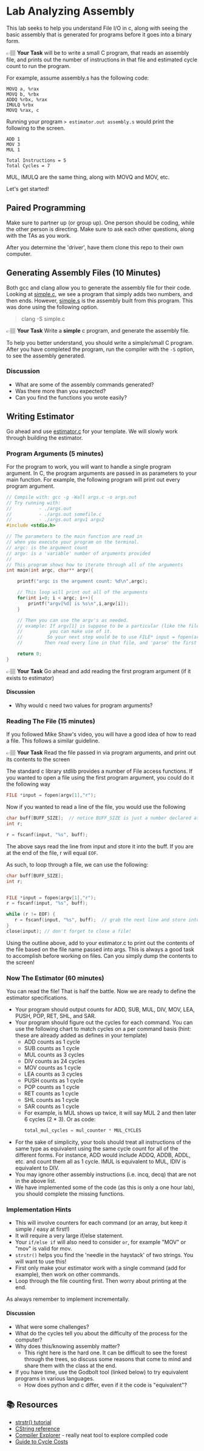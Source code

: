 # Lab Analyzing Assembly

This lab seeks to help you understand File I/O in c, along with seeing the basic assembly that is generated for programs before it goes into a binary form.

👉🏽 **Your Task** will be to write a small C program, that reads an assembly file, and prints out the number of instructions in that file and estimated  cycle count to run the program. 

For example, assume  assembly.s has the following code:
```
MOVQ a, %rax
MOVQ b, %rbx
ADDQ %rbx, %rax
IMULQ %rbx
MOVQ %rax, c
```

Running your program `> estimator.out assembly.s` would print the following to the screen.

```
ADD 1
MOV 3
MUL 1

Total Instructions = 5
Total Cycles = 7
```
MUL, IMULQ are the same thing, along with MOVQ and MOV, etc. 

Let's get started! 

## Paired Programming
Make sure to partner up (or group up). One person should be coding, while the other person is directing. Make sure to ask each other questions, along with the TAs as you work. 

After you determine the 'driver', have them clone this repo to their own computer. 

## Generating Assembly Files (10 Minutes)

Both gcc and clang allow you to generate the assembly file for their code.  Looking at [simple.c], we see a program that
simply adds two numbers, and then ends. However, [simple.s] is the assembly built from this program. This was done using the following option.

> clang -S simple.c

👉🏽 **Your Task** Write a **simple** c program, and generate the assembly file.

To help you better understand, you should write a simple/small C program. After you have completed the program, run the compiler with the `-S` option, to see the assembly generated. 

### Discussion
* What are some of the assembly commands generated? 
* Was there more than you expected? 
* Can you find the functions you wrote easily?

## Writing Estimator

Go ahead and use [estimator.c] for your template. We will slowly work through building the estimator. 

### Program Arguments (5 minutes)

For the program to work, you will want to handle a single program argument. In C, the program arguments are passed in as parameters to your main function. For example, the following program will print out every program argument.

```c
// Compile with: gcc -g -Wall args.c -o args.out
// Try running with:
//          - ./args.out
//          - ./args.out somefile.c
//          - ./args.out argv1 argv2
#include <stdio.h>

// The parameters to the main function are read in
// when you execute your program on the terminal.
// argc: is the argument count
// argv: is a 'variable' number of arguments provided
//
// This program shows how to iterate through all of the arguments
int main(int argc, char** argv){

    printf("argc is the argument count: %d\n",argc);

    // This loop will print out all of the arguments
    for(int i=0; i < argc; i++){
        printf("argv[%d] is %s\n",i,argv[i]);
    }

    // Then you can use the argv's as needed.
    // example: If argv[1] is suppose to be a particular (like the filename), 
    //          you can make use of it.
    //         So your next step would be to use FILE* input = fopen(argv[1],"r");
    //        Then read every line in that file, and 'parse' the first few characters

    return 0;
}
```

👉🏽 **Your Task**  Go ahead and add reading the first program argument (if it exists to estimator)

#### Discussion
* Why would c need two values for program arguments? 

### Reading The File (15 minutes)
If you followed Mike Shaw's video, you will have a good idea of how to read a file. This follows a similar guideline. 

👉🏽 **Your Task**  Read the file passed in via program arguments, and print out its contents to the screen 

The standard c library stdlib provides a number of File access functions.  If you wanted to open a file using the first 
program argument, you could do it the following way

```c
FILE *input = fopen(argv[1],"r");
```

Now if you wanted to read a line of the file, you would use the following

```c
char buff[BUFF_SIZE];  // notice BUFF_SIZE is just a number declared at the top
int r;

r = fscanf(input, "%s", buff);
```

The above says read the line from input and store it into the buff. If you are at the end of the file, r will equal `EOF`.

As such, to loop through a file, we can use the following:

```c
char buff[BUFF_SIZE]; 
int r;


FILE *input = fopen(argv[1],"r");
r = fscanf(input, "%s", buff);

while (r != EOF) {
   r = fscanf(input, "%s", buff);  // grab the next line and store into buff
}
close(input); // don't forget to close a file!
```

Using the outline above, add to your estimator.c to print out the contents of the file based on the file name passed into args. This is always a good task to accomplish before working on files. Can you simply dump the contents to the screen! 

### Now The Estimator (60 minutes)

You can read the file! That is half the battle. Now we are ready to define the estimator specifications. 

* Your program should output counts for ADD, SUB, MUL, DIV, MOV, LEA, PUSH, POP, RET, SHL, and SAR. 
* Your program should figure out the cycles for each command. You can use the following chart to match cycles on a per command basis (hint: these are already added as defines in your template)
  * ADD counts as 1 cycle
  * SUB counts as 1 cycle
  * MUL counts as 3 cycles
  * DIV counts as 24 cycles
  * MOV counts as 1 cycle
  * LEA counts as 3 cycles
  * PUSH counts as 1 cycle
  * POP counts as 1 cycle
  * RET counts as 1 cycle
  * SHL counts as 1 cycle
  * SAR counts as 1 cycle
  * For example, is MUL shows up twice, it will say MUL 2 and then later 6 cycles (2 * 3). Or as code:
    ```c
    total_mul_cycles = mul_counter * MUL_CYCLES
    ```
* For the sake of simplicity, your tools should treat all instructions of the same type as equivalent using the same cycle count for all of the different forms. For instance, ADD would include ADDQ, ADDB, ADDL, etc. and count them all as 1 cycle.
IMUL is equivalent to MUL, IDIV is equivalent to DIV.
* You may ignore other assembly instructions (i.e. incq, decq) that are not in the above list.
* We have implemented some of the code (as this is only a one hour lab), you should complete the missing functions. 

### Implementation Hints
* This will involve counters for each command (or an array, but keep it simple / easy at first!) 
* It will require a very large if/else statement. 
* Your `if/else if`  will also need to consider `or`, for example "MOV" or "mov" is valid for mov. 
* `strstr()` helps you find the 'needle in the haystack' of two strings. You will want to use this!
* First only make your estimator work with a single command (add for example), then work on other commands. 
* Loop through the file counting first. Then worry about printing at the end. 

As always remember to implement incrementally. 

#### Discussion
* What were some challenges?
* What do the cycles tell you about the difficulty of the process for the computer?
* Why does this/knowing assembly matter?
  * This right here is the hard one. It can be difficult to see the forest through the trees, so discuss some reasons that come to mind and share them with the class at the end. 
* If you have time, use the Godbolt tool (linked below) to try equivalent programs in various languages. 
  * How does python and c differ, even if it the code is "equivalent"?


## 📚 Resources

* [strstr() tutorial](https://www.tutorialspoint.com/c_standard_library/c_function_strstr.htm)
* [CString reference](https://cplusplus.com/reference/cstring/)
* [Compiler Explorer](https://godbolt.org/) - really neat tool to explore compiled code
* [Guide to Cycle Costs](https://www.agner.org/optimize/instruction_tables.pdf)


[simple.c]: simple.c
[simple.s]: simple.s
[estimator.c]: estimator.c